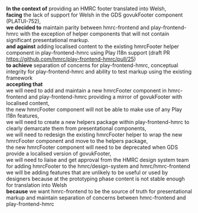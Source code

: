 **In the context of** providing an HMRC footer translated into Welsh,  
**facing** the lack of support for Welsh in the GDS govukFooter component (PLATUI-752),  
**we decided to** maintain parity between hmrc-frontend and play-frontend-hmrc
with the exception of helper components that will not contain significant presentational markup.  
**and against** adding localised content to the existing hmrcFooter helper component in play-frontend-hmrc using Play
I18n support (draft PR https://github.com/hmrc/play-frontend-hmrc/pull/25)  
**to achieve** separation of concerns for play-frontend-hmrc, conceptual integrity for play-frontend-hmrc and
ability to test markup using the existing framework  
**accepting that**  
we will need to add and maintain a new hmrcFooter component in hmrc-frontend and 
play-frontend-hmrc providing a mirror of govukFooter with localised content,  
the new hmrcFooter component will not be able to make use of any Play I18n features,  
we will need to create a new helpers package within play-frontend-hmrc to clearly demarcate them
from presentational components,  
we will need to redesign the existing hmrcFooter helper to wrap the new hmrcFooter component
 and move to the helpers package,  
the new hmrcFooter component will need to be deprecated when GDS provide a localised version
of govukFooter,  
we will need to liaise and get approval from the HMRC design system team for adding
hmrcFooter to the hmrc/design-system and hmrc/hmrc-frontend  
we will be adding features that are unlikely to be useful or used by designers because
 at the prototyping phase content is not stable enough for translation into Welsh  
**because** we want hmrc-frontend to be the source of truth for presentational markup and maintain
separation of concerns between hmrc-frontend and play-frontend-hmrc
